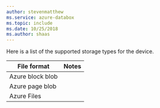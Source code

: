 ```yaml
---
author: stevenmatthew
ms.service: azure-databox
ms.topic: include
ms.date: 10/25/2018
ms.author: shaas
---
```


Here is a list of the supported storage types for the device.

| **File format** | **Notes** |
| --- | --- |
| Azure block blob | |
| Azure page blob  | |
| Azure Files | |

